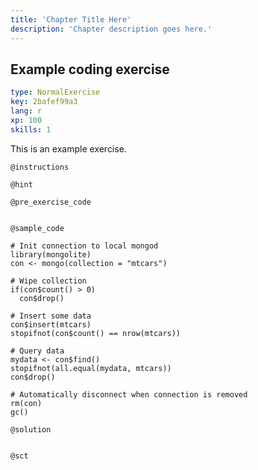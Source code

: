 ```yaml
---
title: 'Chapter Title Here'
description: 'Chapter description goes here.'
---
```


## Example coding exercise

```yaml
type: NormalExercise
key: 2bafef99a3
lang: r
xp: 100
skills: 1
```

This is an example exercise.

`@instructions`


`@hint`


`@pre_exercise_code`
```{r}

```

`@sample_code`
```{r}
# Init connection to local mongod
library(mongolite)
con <- mongo(collection = "mtcars")

# Wipe collection
if(con$count() > 0) 
  con$drop()
  
# Insert some data
con$insert(mtcars)
stopifnot(con$count() == nrow(mtcars))

# Query data
mydata <- con$find()
stopifnot(all.equal(mydata, mtcars))
con$drop()

# Automatically disconnect when connection is removed
rm(con)
gc()
```

`@solution`
```{r}

```

`@sct`
```{r}

```
